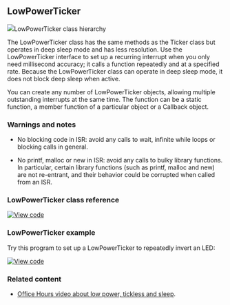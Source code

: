## LowPowerTicker

<span class="images">![](https://os.mbed.com/docs/development/mbed-os-api-doxy/classmbed_1_1_low_power_ticker.png)<span>LowPowerTicker class hierarchy</span></span>

The LowPowerTicker class has the same methods as the Ticker class but operates in deep sleep mode and has less resolution. Use the LowPowerTicker interface to set up a recurring interrupt when you only need millisecond accuracy; it calls a function repeatedly and at a specified rate. Because the LowPowerTicker class can operate in deep sleep mode, it does not block deep sleep when active.

You can create any number of LowPowerTicker objects, allowing multiple outstanding interrupts at the same time. The function can be a static function, a member function of a particular object or a Callback object.

### Warnings and notes

- No blocking code in ISR: avoid any calls to wait, infinite while loops or blocking calls in general.

- No printf, malloc or new in ISR: avoid any calls to bulky library functions. In particular, certain library functions (such as printf, malloc and new) are not re-entrant, and their behavior could be corrupted when called from an ISR.

### LowPowerTicker class reference

[![View code](https://www.mbed.com/embed/?type=library)](https://os.mbed.com/docs/development/mbed-os-api-doxy/classmbed_1_1_low_power_ticker.html)

### LowPowerTicker example

Try this program to set up a LowPowerTicker to repeatedly invert an LED:

[![View code](https://www.mbed.com/embed/?url=https://os.mbed.com/teams/mbed_example/code/LowPowerTicker_HelloWorld/)](https://os.mbed.com/teams/mbed_example/code/LowPowerTicker_HelloWorld/file/3ef1e3fe0d3b/main.cpp)

### Related content

- [Office Hours video about low power, tickless and sleep](https://www.youtube.com/watch?v=OFfOlBaegdg).
